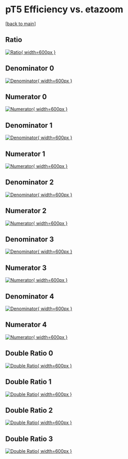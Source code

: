 # pT5 Efficiency vs. etazoom

[[back to main](./)]



## Ratio

[![Ratio](../mtv/var/pT5_base_11_0_eff_etazoom.png){ width=600px }](../mtv/var/pT5_base_11_0_eff_etazoom.pdf)

## Denominator 0

[![Denominator](../mtv/den/pT5_base_11_0_eff_etazoom_den0.png){ width=600px }](../mtv/den/pT5_base_11_0_eff_etazoom_den0.pdf)

## Numerator 0

[![Numerator](../mtv/num/pT5_base_11_0_eff_etazoom_num0.png){ width=600px }](../mtv/num/pT5_base_11_0_eff_etazoom_num0.pdf)

## Denominator 1

[![Denominator](../mtv/den/pT5_base_11_0_eff_etazoom_den1.png){ width=600px }](../mtv/den/pT5_base_11_0_eff_etazoom_den1.pdf)

## Numerator 1

[![Numerator](../mtv/num/pT5_base_11_0_eff_etazoom_num1.png){ width=600px }](../mtv/num/pT5_base_11_0_eff_etazoom_num1.pdf)

## Denominator 2

[![Denominator](../mtv/den/pT5_base_11_0_eff_etazoom_den2.png){ width=600px }](../mtv/den/pT5_base_11_0_eff_etazoom_den2.pdf)

## Numerator 2

[![Numerator](../mtv/num/pT5_base_11_0_eff_etazoom_num2.png){ width=600px }](../mtv/num/pT5_base_11_0_eff_etazoom_num2.pdf)

## Denominator 3

[![Denominator](../mtv/den/pT5_base_11_0_eff_etazoom_den3.png){ width=600px }](../mtv/den/pT5_base_11_0_eff_etazoom_den3.pdf)

## Numerator 3

[![Numerator](../mtv/num/pT5_base_11_0_eff_etazoom_num3.png){ width=600px }](../mtv/num/pT5_base_11_0_eff_etazoom_num3.pdf)

## Denominator 4

[![Denominator](../mtv/den/pT5_base_11_0_eff_etazoom_den4.png){ width=600px }](../mtv/den/pT5_base_11_0_eff_etazoom_den4.pdf)

## Numerator 4

[![Numerator](../mtv/num/pT5_base_11_0_eff_etazoom_num4.png){ width=600px }](../mtv/num/pT5_base_11_0_eff_etazoom_num4.pdf)

## Double Ratio 0

[![Double Ratio](../mtv/ratio/pT5_base_11_0_eff_etazoom_ratio0.png){ width=600px }](../mtv/ratio/pT5_base_11_0_eff_etazoom_ratio0.pdf)

## Double Ratio 1

[![Double Ratio](../mtv/ratio/pT5_base_11_0_eff_etazoom_ratio1.png){ width=600px }](../mtv/ratio/pT5_base_11_0_eff_etazoom_ratio1.pdf)

## Double Ratio 2

[![Double Ratio](../mtv/ratio/pT5_base_11_0_eff_etazoom_ratio2.png){ width=600px }](../mtv/ratio/pT5_base_11_0_eff_etazoom_ratio2.pdf)

## Double Ratio 3

[![Double Ratio](../mtv/ratio/pT5_base_11_0_eff_etazoom_ratio3.png){ width=600px }](../mtv/ratio/pT5_base_11_0_eff_etazoom_ratio3.pdf)

